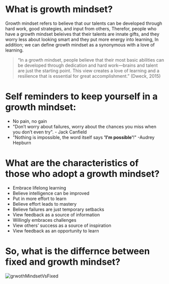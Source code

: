 # What is growth mindset?
Growth mindset refers to believe that our talents can be developed through hard work, good strategies, and input from others, Therefor, people who have a growth mindset beleives that their talents are innate gifts, and they worry less about looking smart and they put more energy into learning, In addition; we can define growth mindset as a synonymous with a love of learning.

> “In a growth mindset, people believe that their most basic abilities can be developed through dedication and hard work—brains and talent are just the starting point. This view creates a love of learning and a resilience that is essential for great accomplishment.” (Dweck, 2015)


# Self reminders to keep yourself in a growth mindset:
* No pain, no gain
* "Don’t worry about failures, worry about the chances you miss when you don’t even try". - Jack Canfield
* "Nothing is impossible, the word itself says **'I'm possible'**!" -Audrey Hepburn

# What are the characteristics of those who adopt a growth mindset?
* Embrace lifelong learning
* Believe intelligence can be improved
* Put in more effort to learn
* Believe effort leads to mastery
* Believe failures are just temporary setbacks
* View feedback as a source of information
* Willingly embraces challenges
* View others’ success as a source of inspiration
* View feedback as an opportunity to learn



# So, what is the differnce between fixed and growth mindset?

![grwothMindsetVsFixed](https://assets.website-files.com/5e61c61d7b1e830be9d1c47a/5f6d8ebab07a96ab7f5feebf_Growth%20vs%20Fixed%20Mindset%20Infographic.png)


